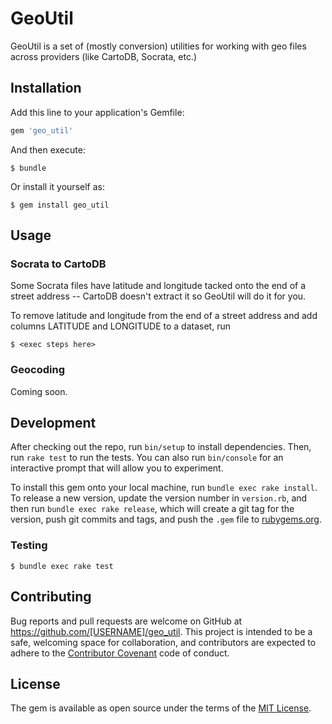# GeoUtil

GeoUtil is a set of (mostly conversion) utilities for working with geo files across providers (like CartoDB, Socrata, etc.)

## Installation

Add this line to your application's Gemfile:

```ruby
gem 'geo_util'
```

And then execute:

    $ bundle

Or install it yourself as:

    $ gem install geo_util

## Usage

### Socrata to CartoDB
Some Socrata files have latitude and longitude tacked onto the end of a street address -- CartoDB doesn't extract it so GeoUtil will do it for you.

To remove latitude and longitude from the end of a street address and add columns LATITUDE and LONGITUDE to a dataset, run

    $ <exec steps here>

### Geocoding
Coming soon.

## Development

After checking out the repo, run `bin/setup` to install dependencies. Then, run `rake test` to run the tests. You can also run `bin/console` for an interactive prompt that will allow you to experiment.

To install this gem onto your local machine, run `bundle exec rake install`. To release a new version, update the version number in `version.rb`, and then run `bundle exec rake release`, which will create a git tag for the version, push git commits and tags, and push the `.gem` file to [rubygems.org](https://rubygems.org).

### Testing

    $ bundle exec rake test

## Contributing

Bug reports and pull requests are welcome on GitHub at https://github.com/[USERNAME]/geo_util. This project is intended to be a safe, welcoming space for collaboration, and contributors are expected to adhere to the [Contributor Covenant](http://contributor-covenant.org) code of conduct.


## License

The gem is available as open source under the terms of the [MIT License](http://opensource.org/licenses/MIT).


